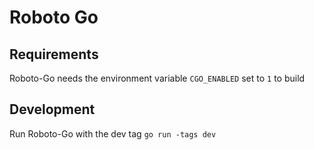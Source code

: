 # Roboto Go

## Requirements
Roboto-Go needs the environment variable `CGO_ENABLED` set to `1` to build

## Development
Run Roboto-Go with the dev tag `go run -tags dev`